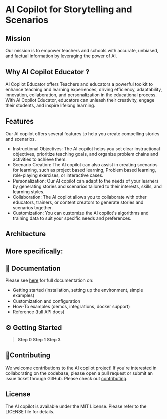 # AI Copilot for Storytelling and Scenarios

## Mission
Our mission is to empower teachers and schools with accurate, unbiased, and factual information by leveraging the power of AI.


## Why AI Copilot Educator ?
 AI Copilot Educator offers Teachers and educators a powerful toolkit to enhance teaching and learning experiences, driving efficiency, adaptability, innovation, collaboration, and personalization in the educational process. With AI Copilot Educator, educators can unleash their creativity, engage their students, and inspire lifelong learning.
 
## Features
Our AI copilot offers several features to help you create compelling stories and scenarios.
- Instructional Objectives: The AI copilot helps you set clear instructional objectives, prioritize teaching goals, and organize problem chains and activities to achieve them.
- Scenario Creation: The AI copilot can also assist in creating scenarios for learning, such as project based learning, Problem based learning, role-playing exercises, or interactive cases.
- Personalization: Our AI copilot can adapt to the needs of your learners by generating stories and scenarios tailored to their interests, skills, and learning styles.
- Collaboration: The AI copilot allows you to collaborate with other educators, trainers, or content creators to generate stories and scenarios together.
- Customization: You can customize the AI copilot's algorithms and training data to suit your specific needs and preferences.


## Architecture

More specifically:
- 
## 📖 Documentation
Please see [here](https://github.com/pr-elhajji/ai-copilot-educator/wiki) for full documentation on:

- Getting started (installation, setting up the environment, simple examples)
- Customization and configuration
- How-To examples (demos, integrations, docker support)
- Reference (full API docs)

## ⚙️ Getting Started
> **Step 0**
> **Step 1**
> **Step 3**

## 🚀Contributing
We welcome contributions to the AI copilot project! If you're interested in collaborating on the codebase, please open a pull request or submit an issue ticket through GitHub.
Please check out [contributing](CONTRIBUTING.md).


## License

The AI copilot is available under the MIT License. Please refer to the LICENSE file for details.
